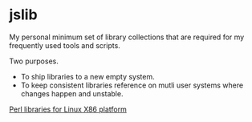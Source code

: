 # jslib
My personal minimum set of library collections that are required for my frequently used tools and scripts.    

Two purposes.  
- To ship libraries to a new empty system.   
- To keep consistent libraries reference on mutli user systems where changes happen and unstable.    

[Perl libraries for Linux X86 platform](PERLLNXLIB/readme.md)    


